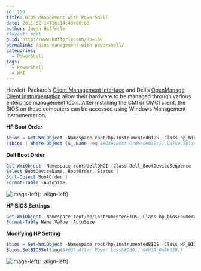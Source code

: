 ```yaml
---
id: 150
title: BIOS Management with PowerShell
date: 2011-02-14T16:14:49+00:00
author: Jason Hofferle
#layout: post
guid: http://www.hofferle.com/?p=150
permalink: /bios-management-with-powershell/
categories:
  - PowerShell
tags:
  - PowerShell
  - WMI
---
```

Hewlett-Packard&#8217;s [Client Management Interface](https://www8.hp.com/us/en/ads/clientmanagement/overview.html) and Dell&#8217;s [OpenManage Client Instrumentation](http://www.delltechcenter.com/page/OpenManage+Client+Instrumentation+(OMCI)) allow their hardware to be managed through various enterprise management tools. After installing the CMI or OMCI client, the BIOS on these computers can be accessed using Windows Management Instrumentation.

**HP Boot Order**

```powershell
$bios = Get-WmiObject -Namespace root/hp/instrumentedBIOS -Class hp_biosSetting
($bios | Where-Object {$_.Name -eq &#039;Boot Order&#039;}).Value.Split(&#039;,&#039;)
```

**Dell Boot Order**

```powershell
Get-WmiObject -Namespace root/dellOMCI -Class Dell_BootDeviceSequence |
Select BootDeviceName, BootOrder, Status |
Sort-Object BootOrder |
Format-Table -AutoSize
```

![image-left](http://hofferle.com/wordpress/wp-content/uploads/2011/02/Dell_BootOrder3.png){: .align-left}

**HP BIOS Settings**

```powershell
Get-WmiObject -Namespace root/hp/instrumentedBIOS -Class hp_biosEnumeration |
Format-Table Name,Value -AutoSize
```

**Modifying HP Setting**

```powershell
$bios = Get-WmiObject -Namespace root/hp/instrumentedBIOS -Class HP_BIOSSettingInterface
$bios.SetBIOSSetting(&#039;After Power Loss&#039;, &#039;On&#039;)
```

![image-left](http://hofferle.com/wordpress/wp-content/uploads/2011/02/HP_SetAfterPowerLoss.png){: .align-left}
